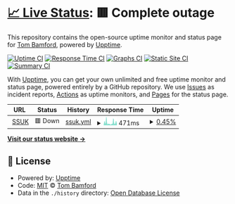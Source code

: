 # [📈 Live Status](https://waako.github.io/upptime): <!--live status--> **🟥 Complete outage**

This repository contains the open-source uptime monitor and status page for [Tom Bamford](https://waako.github.io/upptime), powered by [Upptime](https://github.com/upptime/upptime).

[![Uptime CI](https://github.com/waako/upptime/workflows/Uptime%20CI/badge.svg)](https://github.com/waako/upptime/actions?query=workflow%3A%22Uptime+CI%22)
[![Response Time CI](https://github.com/waako/upptime/workflows/Response%20Time%20CI/badge.svg)](https://github.com/waako/upptime/actions?query=workflow%3A%22Response+Time+CI%22)
[![Graphs CI](https://github.com/waako/upptime/workflows/Graphs%20CI/badge.svg)](https://github.com/waako/upptime/actions?query=workflow%3A%22Graphs+CI%22)
[![Static Site CI](https://github.com/waako/upptime/workflows/Static%20Site%20CI/badge.svg)](https://github.com/waako/upptime/actions?query=workflow%3A%22Static+Site+CI%22)
[![Summary CI](https://github.com/waako/upptime/workflows/Summary%20CI/badge.svg)](https://github.com/waako/upptime/actions?query=workflow%3A%22Summary+CI%22)

With [Upptime](https://upptime.js.org), you can get your own unlimited and free uptime monitor and status page, powered entirely by a GitHub repository. We use [Issues](https://github.com/waako/upptime/issues) as incident reports, [Actions](https://github.com/waako/upptime/actions) as uptime monitors, and [Pages](https://waako.github.io/upptime) for the status page.

<!--start: status pages-->
<!-- This summary is generated by Upptime (https://github.com/upptime/upptime) -->
<!-- Do not edit this manually, your changes will be overwritten -->
<!-- prettier-ignore -->
| URL | Status | History | Response Time | Uptime |
| --- | ------ | ------- | ------------- | ------ |
| <img alt="" src="https://icons.duckduckgo.com/ip3/www.shiatsusociety.org.ico" height="13"> [SSUK](https://www.shiatsusociety.org/) | 🟥 Down | [ssuk.yml](https://github.com/waako/upptime/commits/HEAD/history/ssuk.yml) | <details><summary><img alt="Response time graph" src="./graphs/ssuk/response-time-week.png" height="20"> 471ms</summary><br><a href="https://waako.github.io/upptime/history/ssuk"><img alt="Response time 286" src="https://img.shields.io/endpoint?url=https%3A%2F%2Fraw.githubusercontent.com%2Fwaako%2Fupptime%2FHEAD%2Fapi%2Fssuk%2Fresponse-time.json"></a><br><a href="https://waako.github.io/upptime/history/ssuk"><img alt="24-hour response time 582" src="https://img.shields.io/endpoint?url=https%3A%2F%2Fraw.githubusercontent.com%2Fwaako%2Fupptime%2FHEAD%2Fapi%2Fssuk%2Fresponse-time-day.json"></a><br><a href="https://waako.github.io/upptime/history/ssuk"><img alt="7-day response time 471" src="https://img.shields.io/endpoint?url=https%3A%2F%2Fraw.githubusercontent.com%2Fwaako%2Fupptime%2FHEAD%2Fapi%2Fssuk%2Fresponse-time-week.json"></a><br><a href="https://waako.github.io/upptime/history/ssuk"><img alt="30-day response time 471" src="https://img.shields.io/endpoint?url=https%3A%2F%2Fraw.githubusercontent.com%2Fwaako%2Fupptime%2FHEAD%2Fapi%2Fssuk%2Fresponse-time-month.json"></a><br><a href="https://waako.github.io/upptime/history/ssuk"><img alt="1-year response time 262" src="https://img.shields.io/endpoint?url=https%3A%2F%2Fraw.githubusercontent.com%2Fwaako%2Fupptime%2FHEAD%2Fapi%2Fssuk%2Fresponse-time-year.json"></a></details> | <details><summary><a href="https://waako.github.io/upptime/history/ssuk">0.45%</a></summary><a href="https://waako.github.io/upptime/history/ssuk"><img alt="All-time uptime 89.71%" src="https://img.shields.io/endpoint?url=https%3A%2F%2Fraw.githubusercontent.com%2Fwaako%2Fupptime%2FHEAD%2Fapi%2Fssuk%2Fuptime.json"></a><br><a href="https://waako.github.io/upptime/history/ssuk"><img alt="24-hour uptime 2.59%" src="https://img.shields.io/endpoint?url=https%3A%2F%2Fraw.githubusercontent.com%2Fwaako%2Fupptime%2FHEAD%2Fapi%2Fssuk%2Fuptime-day.json"></a><br><a href="https://waako.github.io/upptime/history/ssuk"><img alt="7-day uptime 0.45%" src="https://img.shields.io/endpoint?url=https%3A%2F%2Fraw.githubusercontent.com%2Fwaako%2Fupptime%2FHEAD%2Fapi%2Fssuk%2Fuptime-week.json"></a><br><a href="https://waako.github.io/upptime/history/ssuk"><img alt="30-day uptime 60.55%" src="https://img.shields.io/endpoint?url=https%3A%2F%2Fraw.githubusercontent.com%2Fwaako%2Fupptime%2FHEAD%2Fapi%2Fssuk%2Fuptime-month.json"></a><br><a href="https://waako.github.io/upptime/history/ssuk"><img alt="1-year uptime 84.96%" src="https://img.shields.io/endpoint?url=https%3A%2F%2Fraw.githubusercontent.com%2Fwaako%2Fupptime%2FHEAD%2Fapi%2Fssuk%2Fuptime-year.json"></a></details>

<!--end: status pages-->

[**Visit our status website →**](https://waako.github.io/upptime)

## 📄 License

- Powered by: [Upptime](https://github.com/upptime/upptime)
- Code: [MIT](./LICENSE) © [Tom Bamford](https://waako.github.io/upptime)
- Data in the `./history` directory: [Open Database License](https://opendatacommons.org/licenses/odbl/1-0/)
